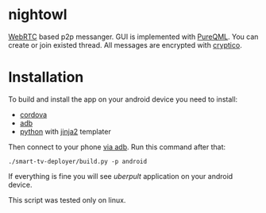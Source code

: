 # nightowl
[WebRTC](https://ru.wikipedia.org/wiki/WebRTC) based p2p messanger. GUI is implemented with [PureQML](https://pureqml.com/). You can create or join existed thread. All messages are encrypted with [cryptico](https://github.com/wwwtyro/cryptico).

# Installation
To build and install the app on your android device you need to install:
* [cordova](https://cordova.apache.org/docs/en/latest/guide/cli/#installing-the-cordova-cli)
* [adb](http://bernaerts.dyndns.org/linux/74-ubuntu/354-ubuntu-xenial-android-adb-fastboot-qtadb)
* [python](https://www.python.org/downloads/) with [jinja2](http://jinja.pocoo.org/docs/2.10/intro/) templater

Then connect to your phone [via adb](https://developer.android.com/studio/command-line/adb). Run this command after that:

`./smart-tv-deployer/build.py -p android`

If everything is fine you will see <i>uberpult</i> application on your android device.

This script was tested only on linux.
